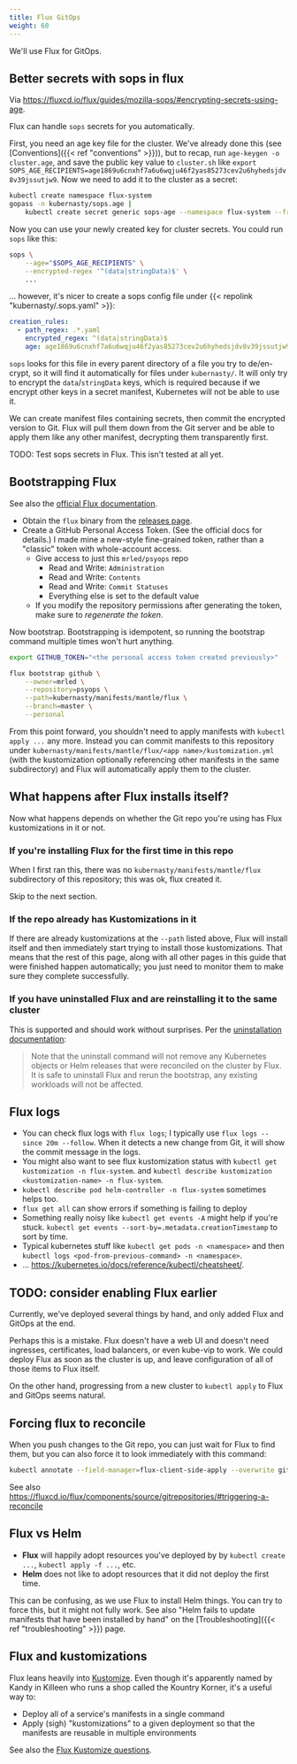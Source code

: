 ```yaml
---
title: Flux GitOps
weight: 60
---
```


We'll use Flux for GitOps.

## Better secrets with sops in flux

Via <https://fluxcd.io/flux/guides/mozilla-sops/#encrypting-secrets-using-age>.

Flux can handle `sops` secrets for you automatically.

First, you need an age key file for the cluster.
We've already done this (see [Conventions]({{< ref "conventions" >}})),
but to recap, run `age-keygen -o cluster.age`,
and save the public key value to `cluster.sh` like
`export SOPS_AGE_RECIPIENTS=age1869u6cnxhf7a6u6wqju46f2yas85273cev2u6hyhedsjdv8v39jssutjw9`.
Now we need to add it to the cluster as a secret:

```sh
kubectl create namespace flux-system
gopass -n kubernasty/sops.age |
    kubectl create secret generic sops-age --namespace flux-system --from-file=age.agekey=/dev/stdin
```

Now you can use your newly created key for cluster secrets.
You could run `sops` like this:

```sh
sops \
    --age="$SOPS_AGE_RECIPIENTS" \
    --encrypted-regex '^(data|stringData)$' \
    ...
```

... however, it's nicer to create a sops config file under {{< repolink "kubernasty/.sops.yaml" >}}:

```yaml
creation_rules:
  - path_regex: .*.yaml
    encrypted_regex: ^(data|stringData)$
    age: age1869u6cnxhf7a6u6wqju46f2yas85273cev2u6hyhedsjdv8v39jssutjw9
```

`sops` looks for this file in every parent directory of a file you try to de/en-crypt,
so it will find it automatically for files under `kubernasty/`.
It will only try to encrypt the `data`/`stringData` keys,
which is required because if we encrypt other keys in a secret manifest,
Kubernetes will not be able to use it.

We can create manifest files containing secrets,
then commit the encrypted version to Git.
Flux will pull them down from the Git server and be able to apply them like any other manifest,
decrypting them transparently first.

TODO: Test sops secrets in Flux.
This isn't tested at all yet.

## Bootstrapping Flux

See also the [official Flux documentation](https://fluxcd.io/flux/installation).

* Obtain the `flux` binary from the [releases page](https://github.com/fluxcd/flux2/releases).
* Create a GitHub Personal Access Token.
  (See the official docs for details.)
  I made mine a new-style fine-grained token, rather than a "classic" token with whole-account access.
  * Give access to just this `mrled/psyops` repo
    * Read and Write: `Administration`
    * Read and Write: `Contents`
    * Read and Write: `Commit Statuses`
    * Everything else is set to the default value
  * If you modify the repository permissions after generating the token,
    make sure to _regenerate the token_.

Now bootstrap.
Bootstrapping is idempotent, so running the bootstrap command multiple times won't hurt anything.

```sh
export GITHUB_TOKEN="<the personal access token created previously>"

flux bootstrap github \
    --owner=mrled \
    --repository=psyops \
    --path=kubernasty/manifests/mantle/flux \
    --branch=master \
    --personal
```

From this point forward, you shouldn't need to apply manifests with `kubectl apply ...` any more.
Instead you can commit manifests to this repository under `kubernasty/manifests/mantle/flux/<app name>/kustomization.yml`
(with the kustomization optionally referencing other manifests in the same subdirectory)
and Flux will automatically apply them to the cluster.

## What happens after Flux installs itself?

Now what happens depends on whether the Git repo you're using has Flux kustomizations in it or not.

### If you're installing Flux for the first time in this repo

When I first ran this, there was no `kubernasty/manifests/mantle/flux` subdirectory of this repository;
this was ok, flux created it.

Skip to the next section.

### If the repo already has Kustomizations in it

If there are already kustomizations at the `--path` listed above,
Flux will install itself and then immediately start trying to install those kustomizations.
That means that the rest of this page,
along with all other pages in this guide that were finished happen automatically;
you just need to monitor them to make sure they complete successfully.

### If you have uninstalled Flux and are reinstalling it to the same cluster

This is supported and should work without surprises.
Per the [uninstallation documentation](https://fluxcd.io/flux/installation/#uninstall):

> Note that the uninstall command will not remove any Kubernetes objects or Helm releases that were reconciled on the cluster by Flux. It is safe to uninstall Flux and rerun the bootstrap, any existing workloads will not be affected.

## Flux logs

* You can check flux logs with `flux logs`;
  I typically use `flux logs --since 20m --follow`.
  When it detects a new change from Git, it will show the commit message in the logs.
* You might also want to see flux kustomization status with
  `kubectl get kustomization -n flux-system`.
  and `kubectl describe kustomization <kustomization-name> -n flux-system`.
* `kubectl describe pod helm-controller -n flux-system` sometimes helps too.
* `flux get all` can show errors if something is failing to deploy
* Something really noisy like `kubectl get events -A` might help if you're stuck.
  `kubectl get events --sort-by=.metadata.creationTimestamp` to sort by time.
* Typical kubernetes stuff like `kubectl get pods -n <namespace>` and then `kubectl logs <pod-from-previous-command> -n <namespace>`.
* ... <https://kubernetes.io/docs/reference/kubectl/cheatsheet/>.

## TODO: consider enabling Flux earlier

Currently, we've deployed several things by hand, and only added Flux and GitOps at the end.

Perhaps this is a mistake.
Flux doesn't have a web UI and doesn't need ingresses, certificates, load balancers, or even kube-vip to work.
We could deploy Flux as soon as the cluster is up,
and leave configuration of all of those items to Flux itself.

On the other hand, progressing from a new cluster to `kubectl apply` to Flux and GitOps seems natural.

## Forcing flux to reconcile

When you push changes to the Git repo,
you can just wait for Flux to find them,
but you can also force it to look immediately with this command:

```sh
kubectl annotate --field-manager=flux-client-side-apply --overwrite gitrepository/flux-system -n flux-system reconcile.fluxcd.io/requestedAt="$(date +%s)"
```

See also <https://fluxcd.io/flux/components/source/gitrepositories/#triggering-a-reconcile>

## Flux vs Helm

* **Flux** will happily adopt resources you've deployed by by `kubectl create ...`,
  `kubectl apply -f ...`, etc.
* **Helm** does not like to adopt resources that it did not deploy the first time.

This can be confusing, as we use Flux to install Helm things.
You can try to force this, but it might not fully work.
See also "Helm fails to update manifests that have been installed by hand"
on the [Troubleshooting]({{< ref "troubleshooting" >}}) page.

## Flux and kustomizations

Flux leans heavily into [Kustomize](https://kubernetes.io/docs/tasks/manage-kubernetes-objects/kustomization/).
Even though it's apparently named by Kandy in Killeen who runs a shop called the Kountry Korner,
it's a useful way to:

* Deploy all of a service's manifests in a single command
* Apply (sigh) "kustomizations" to a given deployment so that the manifests are reusable in multiple environments

See also the [Flux Kustomize questions](https://fluxcd.io/flux/faq/#kustomize-questions).
